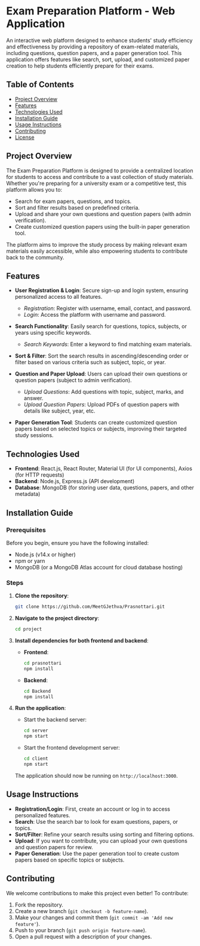 # **Exam Preparation Platform - Web Application**

An interactive web platform designed to enhance students' study efficiency and effectiveness by providing a repository of exam-related materials, including questions, question papers, and a paper generation tool. This application offers features like search, sort, upload, and customized paper creation to help students efficiently prepare for their exams.

## **Table of Contents**

- [Project Overview](#project-overview)
- [Features](#features)
- [Technologies Used](#technologies-used)
- [Installation Guide](#installation-guide)
- [Usage Instructions](#usage-instructions)
- [Contributing](#contributing)
- [License](#license)

## **Project Overview**

The Exam Preparation Platform is designed to provide a centralized location for students to access and contribute to a vast collection of study materials. Whether you're preparing for a university exam or a competitive test, this platform allows you to:

- Search for exam papers, questions, and topics.
- Sort and filter results based on predefined criteria.
- Upload and share your own questions and question papers (with admin verification).
- Create customized question papers using the built-in paper generation tool.

The platform aims to improve the study process by making relevant exam materials easily accessible, while also empowering students to contribute back to the community.

## **Features**

- **User Registration & Login**: Secure sign-up and login system, ensuring personalized access to all features.
  - *Registration*: Register with username, email, contact, and password.
  - *Login*: Access the platform with username and password.
  
- **Search Functionality**: Easily search for questions, topics, subjects, or years using specific keywords.
  - *Search Keywords*: Enter a keyword to find matching exam materials.
  
- **Sort & Filter**: Sort the search results in ascending/descending order or filter based on various criteria such as subject, topic, or year.
  
- **Question and Paper Upload**: Users can upload their own questions or question papers (subject to admin verification).
  - *Upload Questions*: Add questions with topic, subject, marks, and answer.
  - *Upload Question Papers*: Upload PDFs of question papers with details like subject, year, etc.

- **Paper Generation Tool**: Students can create customized question papers based on selected topics or subjects, improving their targeted study sessions.

## **Technologies Used**

- **Frontend**: React.js, React Router, Material UI (for UI components), Axios (for HTTP requests)
- **Backend**: Node.js, Express.js (API development)
- **Database**: MongoDB (for storing user data, questions, papers, and other metadata)

## **Installation Guide**

### Prerequisites

Before you begin, ensure you have the following installed:

- Node.js (v14.x or higher)
- npm or yarn
- MongoDB (or a MongoDB Atlas account for cloud database hosting)

### Steps

1. **Clone the repository**:

   ```bash
   git clone https://github.com/MeetGJethva/Prasnottari.git
2. **Navigate to the project directory**:

   ```bash
   cd project

3. **Install dependencies for both frontend and backend**:

   - **Frontend**:

     ```bash
     cd prasnottari
     npm install
     ```

   - **Backend**:

     ```bash
     cd Backend
     npm install
     ```
4. **Run the application**:

   - Start the backend server:

     ```bash
     cd server
     npm start
     ```

   - Start the frontend development server:

     ```bash
     cd client
     npm start
     ```

   The application should now be running on `http://localhost:3000`.

## **Usage Instructions**

- **Registration/Login**: First, create an account or log in to access personalized features.
- **Search**: Use the search bar to look for exam questions, papers, or topics.
- **Sort/Filter**: Refine your search results using sorting and filtering options.
- **Upload**: If you want to contribute, you can upload your own questions and question papers for review.
- **Paper Generation**: Use the paper generation tool to create custom papers based on specific topics or subjects.

## **Contributing**

We welcome contributions to make this project even better! To contribute:

1. Fork the repository.
2. Create a new branch (`git checkout -b feature-name`).
3. Make your changes and commit them (`git commit -am 'Add new feature'`).
4. Push to your branch (`git push origin feature-name`).
5. Open a pull request with a description of your changes.
